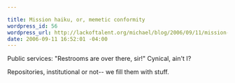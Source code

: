 ```yaml
--- 

title: Mission haiku, or, memetic conformity
wordpress_id: 56
wordpress_url: http://lackoftalent.org/michael/blog/2006/09/11/mission-haiku-or-memetic-conformity/
date: 2006-09-11 16:52:01 -04:00
---
```

Public services:
"Restrooms are over there, sir!"
Cynical, ain't I?

Repositories,
institutional or not--
we fill them with stuff.
